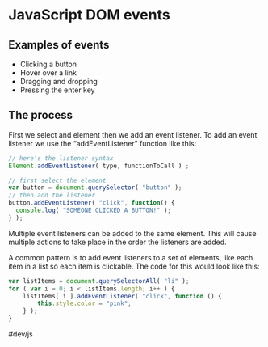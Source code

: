 # JavaScript DOM events
## Examples of events
- Clicking a button
- Hover over a link
- Dragging and dropping
- Pressing the enter key

## The process
First we select and element then we add an event listener.  To add an event listener we use the “addEventListener” function like this:

```js
// here's the listener syntax
Element.addEventListener( type, functionToCall ) ;
```

```js
// first select the element
var button = document.querySelector( "button" );
// then add the listener
button.addEventListener( "click", function() {
  console.log( "SOMEONE CLICKED A BUTTON!" );
} );
```

Multiple event listeners can be added to the same element. This will cause multiple actions to take place in the order the listeners are added. 

A common pattern is to add event listeners to a set of elements, like each item in a list so each item is clickable. The code for this would look like this:

```js
var listItems = document.querySelectorAll( "li" );
for ( var i = 0; i < listItems.length; i++ ) {
    listItems[ i ].addEventListener( "click", function () {
        this.style.color = "pink";
    } );
}
```

#dev/js
